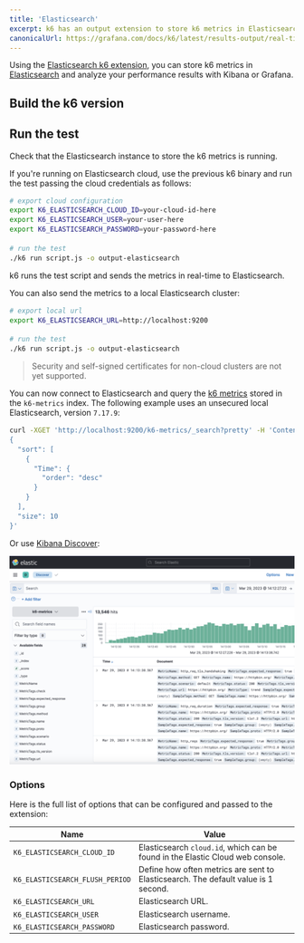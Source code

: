 ```yaml
---
title: 'Elasticsearch'
excerpt: k6 has an output extension to store k6 metrics in Elasticsearch. This document shows you how to configure the k6 Elasticsearch integration.
canonicalUrl: https://grafana.com/docs/k6/latest/results-output/real-time/elasticsearch/
---
```


Using the [Elasticsearch k6 extension](https://github.com/elastic/xk6-output-elasticsearch), you can store k6 metrics in [Elasticsearch](https://github.com/elastic/elasticsearch) and analyze your performance results with Kibana or Grafana.


## Build the k6 version

<InstallationInstructions extensionUrl="github.com/elastic/xk6-output-elasticsearch"/>

## Run the test

Check that the Elasticsearch instance to store the k6 metrics is running.

If you're running on Elasticsearch cloud, use the previous k6 binary and run the test passing the cloud credentials as follows:

```bash
# export cloud configuration
export K6_ELASTICSEARCH_CLOUD_ID=your-cloud-id-here
export K6_ELASTICSEARCH_USER=your-user-here
export K6_ELASTICSEARCH_PASSWORD=your-password-here

# run the test
./k6 run script.js -o output-elasticsearch
```

k6 runs the test script and sends the metrics in real-time to Elasticsearch.

You can also send the metrics to a local Elasticsearch cluster:

```bash
# export local url
export K6_ELASTICSEARCH_URL=http://localhost:9200

# run the test
./k6 run script.js -o output-elasticsearch
```

<Blockquote mod="attention">
Security and self-signed certificates for non-cloud clusters are not yet supported.
</Blockquote>

You can now connect to Elasticsearch and query the [k6 metrics](/using-k6/metrics/) stored in the `k6-metrics` index.
The following example uses an unsecured local Elasticsearch, version `7.17.9`:

```bash
curl -XGET 'http://localhost:9200/k6-metrics/_search?pretty' -H 'Content-Type: application/json' -d'
{
  "sort": [
    {
      "Time": {
        "order": "desc"
      }
    }
  ],
  "size": 10
}'
```

Or use [Kibana Discover](https://www.elastic.co/guide/en/kibana/7.17/discover.html):

![Kibana Discover k6 results](./images/Elasticsearch/kibana-discover-test-result.png)

### Options

Here is the full list of options that can be configured and passed to the extension:

| Name                                     | Value                                                                                                       |
| ---------------------------------------- | ----------------------------------------------------------------------------------------------------------- |
| `K6_ELASTICSEARCH_CLOUD_ID`                     | Elasticsearch `cloud.id`, which can be found in the Elastic Cloud web console.  |
| `K6_ELASTICSEARCH_FLUSH_PERIOD`                     | Define how often metrics are sent to Elasticsearch. The default value is 1 second.  |
| `K6_ELASTICSEARCH_URL`                     | Elasticsearch URL.  |
| `K6_ELASTICSEARCH_USER`                     | Elasticsearch username.  |
| `K6_ELASTICSEARCH_PASSWORD`                     | Elasticsearch password.  |
